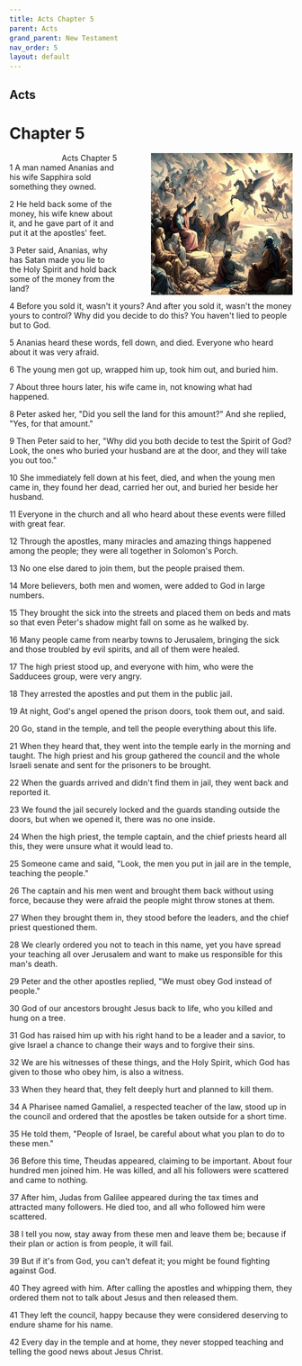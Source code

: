 ```yaml
---
title: Acts Chapter 5
parent: Acts
grand_parent: New Testament
nav_order: 5
layout: default
---
```


## Acts

# Chapter 5

<div style="clear: both; text-align: right;">
    <img src="/assets/Image/Acts/500/5.jpg" alt="Acts Chapter 5" class="chapter-image" style="max-width: 50%; height: auto; float: right; margin: 0 0 10px 10px; padding-left: 10%;">
    <figcaption style="font-size: 14px;">Acts Chapter 5</figcaption>
</div>
1 A man named Ananias and his wife Sapphira sold something they owned.

2 He held back some of the money, his wife knew about it, and he gave part of it and put it at the apostles' feet.

3 Peter said, Ananias, why has Satan made you lie to the Holy Spirit and hold back some of the money from the land?

4 Before you sold it, wasn't it yours? And after you sold it, wasn't the money yours to control? Why did you decide to do this? You haven't lied to people but to God.

5 Ananias heard these words, fell down, and died. Everyone who heard about it was very afraid.

6 The young men got up, wrapped him up, took him out, and buried him.

7 About three hours later, his wife came in, not knowing what had happened.

8 Peter asked her, "Did you sell the land for this amount?" And she replied, "Yes, for that amount."

9 Then Peter said to her, "Why did you both decide to test the Spirit of God? Look, the ones who buried your husband are at the door, and they will take you out too."

10 She immediately fell down at his feet, died, and when the young men came in, they found her dead, carried her out, and buried her beside her husband.

11 Everyone in the church and all who heard about these events were filled with great fear.

12 Through the apostles, many miracles and amazing things happened among the people; they were all together in Solomon's Porch.

13 No one else dared to join them, but the people praised them.

14 More believers, both men and women, were added to God in large numbers.

15 They brought the sick into the streets and placed them on beds and mats so that even Peter's shadow might fall on some as he walked by.

16 Many people came from nearby towns to Jerusalem, bringing the sick and those troubled by evil spirits, and all of them were healed.

17 The high priest stood up, and everyone with him, who were the Sadducees group, were very angry.

18 They arrested the apostles and put them in the public jail.

19 At night, God's angel opened the prison doors, took them out, and said.

20 Go, stand in the temple, and tell the people everything about this life.

21 When they heard that, they went into the temple early in the morning and taught. The high priest and his group gathered the council and the whole Israeli senate and sent for the prisoners to be brought.

22 When the guards arrived and didn't find them in jail, they went back and reported it.

23 We found the jail securely locked and the guards standing outside the doors, but when we opened it, there was no one inside.

24 When the high priest, the temple captain, and the chief priests heard all this, they were unsure what it would lead to.

25 Someone came and said, "Look, the men you put in jail are in the temple, teaching the people."

26 The captain and his men went and brought them back without using force, because they were afraid the people might throw stones at them.

27 When they brought them in, they stood before the leaders, and the chief priest questioned them.

28 We clearly ordered you not to teach in this name, yet you have spread your teaching all over Jerusalem and want to make us responsible for this man's death.

29 Peter and the other apostles replied, "We must obey God instead of people."

30 God of our ancestors brought Jesus back to life, who you killed and hung on a tree.

31 God has raised him up with his right hand to be a leader and a savior, to give Israel a chance to change their ways and to forgive their sins.

32 We are his witnesses of these things, and the Holy Spirit, which God has given to those who obey him, is also a witness.

33 When they heard that, they felt deeply hurt and planned to kill them.

34 A Pharisee named Gamaliel, a respected teacher of the law, stood up in the council and ordered that the apostles be taken outside for a short time.

35 He told them, "People of Israel, be careful about what you plan to do to these men."

36 Before this time, Theudas appeared, claiming to be important. About four hundred men joined him. He was killed, and all his followers were scattered and came to nothing.

37 After him, Judas from Galilee appeared during the tax times and attracted many followers. He died too, and all who followed him were scattered.

38 I tell you now, stay away from these men and leave them be; because if their plan or action is from people, it will fail.

39 But if it's from God, you can't defeat it; you might be found fighting against God.

40 They agreed with him. After calling the apostles and whipping them, they ordered them not to talk about Jesus and then released them.

41 They left the council, happy because they were considered deserving to endure shame for his name.

42 Every day in the temple and at home, they never stopped teaching and telling the good news about Jesus Christ.


